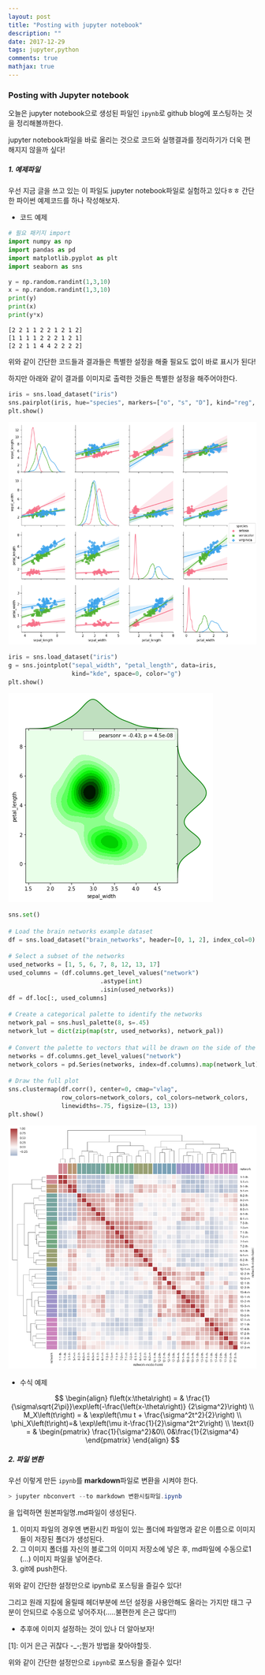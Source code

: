 ```yaml
---
layout: post
title: "Posting with jupyter notebook"
description: ""
date: 2017-12-29
tags: jupyter,python
comments: true
mathjax: true
---
```


### Posting with Jupyter notebook

오늘은 jupyter notebook으로 생성된 파일인 `ipynb`로 github blog에 포스팅하는 것을 정리해볼까한다.

jupyter notebook파일을 바로 올리는 것으로 코드와 실행결과를 정리하기가 더욱 편해지지 않을까 싶다!



##### 1. 예제파일

우선 지금 글을 쓰고 있는 이 파일도 jupyter notebook파일로 실험하고 있다ㅎㅎ
간단한 파이썬 예제코드를 하나 작성해보자.

- 코드 예제

```python
# 필요 패키지 import
import numpy as np
import pandas as pd
import matplotlib.pyplot as plt
import seaborn as sns
```

```python
y = np.random.randint(1,3,10)
x = np.random.randint(1,3,10)
print(y)
print(x)
print(y*x)
```

```
[2 2 1 1 2 2 1 2 1 2]
[1 1 1 1 2 2 2 1 2 1]
[2 2 1 1 4 4 2 2 2 2]
```

위와 같이 간단한 코드들과 결과들은 특별한 설정을 해줄 필요도 없이 바로 표시가 된다!

하지만 아래와 같이 결과를 이미지로 출력한 것들은 특별한 설정을 해주어야한다.

```python
iris = sns.load_dataset("iris")
sns.pairplot(iris, hue="species", markers=["o", "s", "D"], kind="reg", diag_kind="kde", palette="husl")
plt.show()
```

![2017-12-29-posting-with-jupyter-notebook_6_0](https://github.com/pignuante/pignuante.github.io/blob/master/images/2017-12-29-posting-with-jupyter-notebook_files/2017-12-29-posting-with-jupyter-notebook_6_0.png?raw=true)



```python
iris = sns.load_dataset("iris")
g = sns.jointplot("sepal_width", "petal_length", data=iris,
                  kind="kde", space=0, color="g")
plt.show()
```

![2017-12-29-posting-with-jupyter-notebook_7_0](https://github.com/pignuante/pignuante.github.io/blob/master/images/2017-12-29-posting-with-jupyter-notebook_files/2017-12-29-posting-with-jupyter-notebook_7_0.png?raw=true)



```python
sns.set()

# Load the brain networks example dataset
df = sns.load_dataset("brain_networks", header=[0, 1, 2], index_col=0)

# Select a subset of the networks
used_networks = [1, 5, 6, 7, 8, 12, 13, 17]
used_columns = (df.columns.get_level_values("network")
                          .astype(int)
                          .isin(used_networks))
df = df.loc[:, used_columns]

# Create a categorical palette to identify the networks
network_pal = sns.husl_palette(8, s=.45)
network_lut = dict(zip(map(str, used_networks), network_pal))

# Convert the palette to vectors that will be drawn on the side of the matrix
networks = df.columns.get_level_values("network")
network_colors = pd.Series(networks, index=df.columns).map(network_lut)

# Draw the full plot
sns.clustermap(df.corr(), center=0, cmap="vlag",
               row_colors=network_colors, col_colors=network_colors,
               linewidths=.75, figsize=(13, 13))
plt.show()
```

![2017-12-29-posting-with-jupyter-notebook_8_0](https://github.com/pignuante/pignuante.github.io/blob/master/images/2017-12-29-posting-with-jupyter-notebook_files/2017-12-29-posting-with-jupyter-notebook_8_0.png?raw=true)

- 수식 예제
  ​

$$
\begin{align}
    f\left(x:\theta\right) = & \frac{1}{\sigma\sqrt{2\pi}}\exp\left(-\frac{\left(x-\theta\right)} {2\sigma^2}\right) \\
    M_X\left(t\right) = & \exp\left(\mu t + \frac{\sigma^2t^2}{2}\right) \\
    \phi_X\left(t\right)=& \exp\left(\mu it-\frac{1}{2}\sigma^2t^2\right) \\
    \text{I} = & \begin{pmatrix}
                    \frac{1}{\sigma^2}&0\\
                    0&\frac{1}{2\sigma^4}
                  \end{pmatrix}
\end{align}
$$



##### 2. 파일 변환

우선 이렇게 만든 `ipynb`를 **markdown**파일로 변환을 시켜야 한다.

```powershell
> jupyter nbconvert --to markdown 변환시킬파일.ipynb
```



을 입력하면 원본파일명.md파일이 생성된다.

1. 이미지 파일의 경우엔 변환시킨 파일이 있는 폴더에 파일명과 같은 이름으로 이미지들이 저장된 폴더가 생성된다.
2. 그 이미지 폴더를 자신의 블로그의 이미지 저장소에 넣은 후, md파일에 수동으로1 (...) 이미지 파일을 넣어준다.
3. git에 push한다.

위와 같이 간단한 설정만으로 ipynb로 포스팅을 즐길수 있다!

그리고 원래 지킬에 올릴때 헤더부분에 쓰던 설정을 사용안해도 올라는 가지만 태그 구분이 안되므로 수동으로 넣어주자(.....불편한게 은근 많다!!)



- 추후에 이미지 설정하는 것이 있나 더 알아보자!

[1]: 이거 은근 귀찮다 -_-;뭔가 방법을 찾아야할듯.

위와 같이 간단한 설정만으로 `ipynb`로 포스팅을 즐길수 있다!